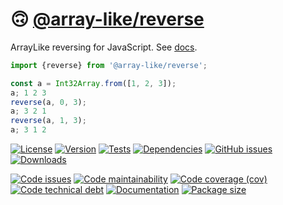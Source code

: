 :upside_down_face: [@array-like/reverse](https://array-like.github.io/reverse)
==

ArrayLike reversing for JavaScript.
See [docs](https://array-like.github.io/reverse/index.html).

```js
import {reverse} from '@array-like/reverse';

const a = Int32Array.from([1, 2, 3]);
a; 1 2 3
reverse(a, 0, 3);
a; 3 2 1
reverse(a, 1, 3);
a; 3 1 2
```

[![License](https://img.shields.io/github/license/array-like/reverse.svg)](https://raw.githubusercontent.com/array-like/reverse/main/LICENSE)
[![Version](https://img.shields.io/npm/v/@array-like/reverse.svg)](https://www.npmjs.org/package/@array-like/reverse)
[![Tests](https://img.shields.io/github/workflow/status/array-like/reverse/ci:cover?event=push&label=tests)](https://github.com/array-like/reverse/actions/workflows/ci:cover.yml?query=branch:main)
[![Dependencies](https://img.shields.io/librariesio/github/array-like/reverse.svg)](https://github.com/array-like/reverse/network/dependencies)
[![GitHub issues](https://img.shields.io/github/issues/array-like/reverse.svg)](https://github.com/array-like/reverse/issues)
[![Downloads](https://img.shields.io/npm/dm/@array-like/reverse.svg)](https://www.npmjs.org/package/@array-like/reverse)

[![Code issues](https://img.shields.io/codeclimate/issues/array-like/reverse.svg)](https://codeclimate.com/github/array-like/reverse/issues)
[![Code maintainability](https://img.shields.io/codeclimate/maintainability/array-like/reverse.svg)](https://codeclimate.com/github/array-like/reverse/trends/churn)
[![Code coverage (cov)](https://img.shields.io/codecov/c/gh/array-like/reverse/main.svg)](https://codecov.io/gh/array-like/reverse)
[![Code technical debt](https://img.shields.io/codeclimate/tech-debt/array-like/reverse.svg)](https://codeclimate.com/github/array-like/reverse/trends/technical_debt)
[![Documentation](https://array-like.github.io/reverse/badge.svg)](https://array-like.github.io/reverse/source.html)
[![Package size](https://img.shields.io/bundlephobia/minzip/@array-like/reverse)](https://bundlephobia.com/result?p=@array-like/reverse)

